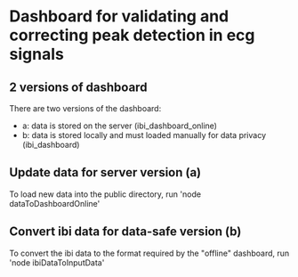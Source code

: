 # Dashboard for validating and correcting peak detection in ecg signals

## 2 versions of dashboard

There are two versions of the dashboard:

- a: data is stored on the server (ibi_dashboard_online)
- b: data is stored locally and must loaded manually for data privacy (ibi_dashboard)

## Update data for server version (a)

To load new data into the public directory, run 'node dataToDashboardOnline'

## Convert ibi data for data-safe version (b)

To convert the ibi data to the format required by the "offline" dashboard, run 'node ibiDataToInputData'
